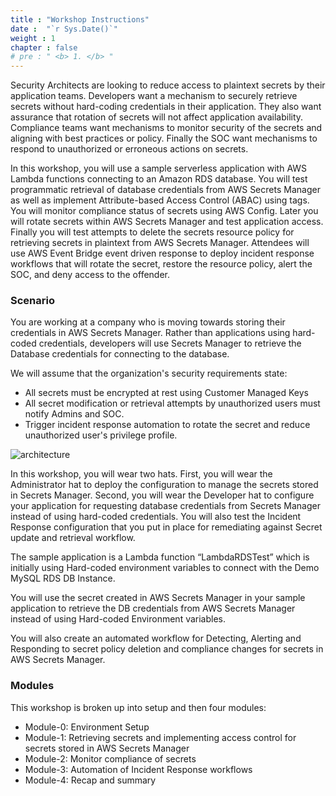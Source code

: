 ```yaml
---
title : "Workshop Instructions"
date :  "`r Sys.Date()`" 
weight : 1 
chapter : false
# pre : " <b> 1. </b> "
---
```

Security Architects are looking to reduce access to plaintext secrets by their application teams. Developers want a mechanism to securely retrieve secrets without hard-coding credentials in their application. They also want assurance that rotation of secrets will not affect application availability. Compliance teams want mechanisms to monitor security of the secrets and aligning with best practices or policy. Finally the SOC want mechanisms to respond to unauthorized or erroneous actions on secrets.

In this workshop, you will use a sample serverless application with AWS Lambda functions connecting to an Amazon RDS database. You will test programmatic retrieval of database credentials from AWS Secrets Manager as well as implement Attribute-based Access Control (ABAC) using tags. You will monitor compliance status of secrets using AWS Config. Later you will rotate secrets within AWS Secrets Manager and test application access. Finally you will test attempts to delete the secrets resource policy for retrieving secrets in plaintext from AWS Secrets Manager. Attendees will use AWS Event Bridge event driven response to deploy incident response workflows that will rotate the secret, restore the resource policy, alert the SOC, and deny access to the offender.

### Scenario


You are working at a company who is moving towards storing their credentials in AWS Secrets Manager. Rather than applications using hard-coded credentials, developers will use Secrets Manager to retrieve the Database credentials for connecting to the database.

We will assume that the organization's security requirements state:

- All secrets must be encrypted at rest using Customer Managed Keys
- All secret modification or retrieval attempts by unauthorized users must notify Admins and SOC.
- Trigger incident response automation to rotate the secret and reduce unauthorized user's privilege profile.
  
![architecture](/images/asm-workshop-architecture.png)

In this workshop, you will wear two hats. First, you will wear the Administrator hat to deploy the configuration to manage the secrets stored in Secrets Manager. Second, you will wear the Developer hat to configure your application for requesting database credentials from Secrets Manager instead of using hard-coded credentials. You will also test the Incident Response configuration that you put in place for remediating against Secret update and retrieval workflow.

The sample application is a Lambda function “LambdaRDSTest” which is initially using Hard-coded environment variables to connect with the Demo MySQL RDS DB Instance.

You will use the secret created in AWS Secrets Manager in your sample application to retrieve the DB credentials from AWS Secrets Manager instead of using Hard-coded Environment variables.

You will also create an automated workflow for Detecting, Alerting and Responding to secret policy deletion and compliance changes for secrets in AWS Secrets Manager.

### Modules
This workshop is broken up into setup and then four modules:

- Module-0: Environment Setup
- Module-1: Retrieving secrets and implementing access control for secrets stored in AWS Secrets Manager
- Module-2: Monitor compliance of secrets
- Module-3: Automation of Incident Response workflows
- Module-4: Recap and summary
